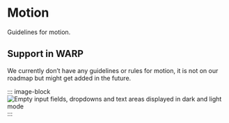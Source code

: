 # Motion
Guidelines for motion.

## Support in WARP
We currently don’t have any guidelines or rules for motion, it is not on our roadmap but might get added in the future.

::: image-block
![Empty input fields, dropdowns and text areas displayed in dark and light mode](/images/foundations/motion-icon.png)
:::